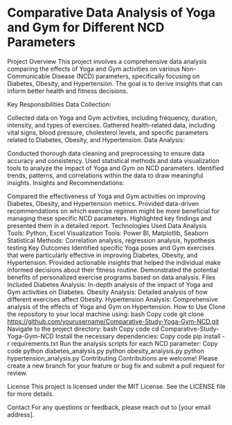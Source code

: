 # Comparative Data Analysis of Yoga and Gym for Different NCD Parameters
Project Overview
This project involves a comprehensive data analysis comparing the effects of Yoga and Gym activities on various Non-Communicable Disease (NCD) parameters, specifically focusing on Diabetes, Obesity, and Hypertension. The goal is to derive insights that can inform better health and fitness decisions.

Key Responsibilities
Data Collection:

Collected data on Yoga and Gym activities, including frequency, duration, intensity, and types of exercises.
Gathered health-related data, including vital signs, blood pressure, cholesterol levels, and specific parameters related to Diabetes, Obesity, and Hypertension.
Data Analysis:

Conducted thorough data cleaning and preprocessing to ensure data accuracy and consistency.
Used statistical methods and data visualization tools to analyze the impact of Yoga and Gym on NCD parameters.
Identified trends, patterns, and correlations within the data to draw meaningful insights.
Insights and Recommendations:

Compared the effectiveness of Yoga and Gym activities on improving Diabetes, Obesity, and Hypertension metrics.
Provided data-driven recommendations on which exercise regimen might be more beneficial for managing these specific NCD parameters.
Highlighted key findings and presented them in a detailed report.
Technologies Used
Data Analysis Tools: Python, Excel
Visualization Tools: Power BI, Matplotlib, Seaborn
Statistical Methods: Correlation analysis, regression analysis, hypothesis testing
Key Outcomes
Identified specific Yoga poses and Gym exercises that were particularly effective in improving Diabetes, Obesity, and Hypertension.
Provided actionable insights that helped the individual make informed decisions about their fitness routine.
Demonstrated the potential benefits of personalized exercise programs based on data analysis.
Files Included
Diabetes Analysis: In-depth analysis of the impact of Yoga and Gym activities on Diabetes.
Obesity Analysis: Detailed analysis of how different exercises affect Obesity.
Hypertension Analysis: Comprehensive analysis of the effects of Yoga and Gym on Hypertension.
How to Use
Clone the repository to your local machine using:
bash
Copy code
git clone https://github.com/yourusername/Comparative-Study-Yoga-Gym-NCD.git
Navigate to the project directory:
bash
Copy code
cd Comparative-Study-Yoga-Gym-NCD
Install the necessary dependencies:
Copy code
pip install -r requirements.txt
Run the analysis scripts for each NCD parameter:
Copy code
python diabetes_analysis.py
python obesity_analysis.py
python hypertension_analysis.py
Contributing
Contributions are welcome! Please create a new branch for your feature or bug fix and submit a pull request for review.

License
This project is licensed under the MIT License. See the LICENSE file for more details.

Contact
For any questions or feedback, please reach out to [your email address].
